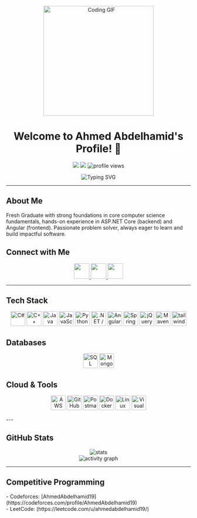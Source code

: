 <!-- Banner / Header -->
<p align="center">
  <img src="https://media.giphy.com/media/qgQUggAC3Pfv687qPC/giphy.gif" width="300" height="300" alt="Coding GIF">
</p>

<h1 align="center">Welcome to Ahmed Abdelhamid's Profile! 👋</h1>

<p align="center">
  <a href="https://github.com/AhmedAbdelhamid19?tab=followers"><img src="https://img.shields.io/github/followers/AhmedAbdelhamid19?label=Followers&style=flat-square" /></a>
  <a href="https://github.com/AhmedAbdelhamid19"><img src="https://img.shields.io/github/stars/AhmedAbdelhamid19?affiliations=OWNER%2CCOLLABORATOR&style=flat-square" /></a>
  <img src="https://komarev.com/ghpvc/?username=AhmedAbdelhamid19&label=Profile%20views&color=0e75b6&style=flat-square" alt="profile views"/>
</p>

<p align="center">
  <img src="https://readme-typing-svg.herokuapp.com?font=Fira+Code&pause=1200&color=36BCF7&center=true&vCenter=true&width=700&lines=Computer+Science+Student+%26+Aspiring+Software+Engineer;Backend+Developer+%7C+.NET+%7C+C%23+%7C+SQL+Server;Clean+Architecture+%7C+Cloud+%7C+APIs;Competitive+Programmer+%E2%80%94+2500%2B+Problems+Solved" alt="Typing SVG" />
</p>

---
<h2 align="left">
  About Me
</h2>
<div>
Fresh Graduate with strong foundations in core computer science fundamentals, hands-on experience in ASP.NET Core (backend) and Angular 
(frontend). Passionate problem solver, always eager to learn and build impactful software. 
</div>

<h2 align="left">
  Connect with Me
</h2>
<p align="center">
  <a href="https://www.linkedin.com/in/ahmed-abdelhamid-777083257/" target="_blank">
    <img src="https://cdn.jsdelivr.net/gh/devicons/devicon/icons/linkedin/linkedin-original.svg" width="42" />
  </a>
  <a href="https://t.me/Ahmed2002193" target="_blank">
    <img src="https://upload.wikimedia.org/wikipedia/commons/8/82/Telegram_logo.svg" width="42" />
  </a>
  <a href="mailto:ahmedaways200219@gmail.com" target="_blank">
    <img src="https://upload.wikimedia.org/wikipedia/commons/4/4e/Gmail_Icon.png" width="42" />
  </a>
</p>

---
<h2 align="left">
  Tech Stack
</h2>
<p align="center">
  <!-- Languages -->
  <img src="https://cdn.jsdelivr.net/gh/devicons/devicon/icons/csharp/csharp-original.svg" width="40" title="C#" />
  <img src="https://cdn.jsdelivr.net/gh/devicons/devicon/icons/cplusplus/cplusplus-original.svg" width="40" title="C++" />
  <img src="https://cdn.jsdelivr.net/gh/devicons/devicon/icons/java/java-original.svg" width="40" title="Java" />
  <img src="https://cdn.jsdelivr.net/gh/devicons/devicon/icons/javascript/javascript-original.svg" width="40" title="JavaScript" />
  <img src="https://cdn.jsdelivr.net/gh/devicons/devicon/icons/python/python-original.svg" width="40" title="Python" />
  <!-- Frameworks -->
  <img src="https://cdn.jsdelivr.net/gh/devicons/devicon/icons/dot-net/dot-net-original.svg" width="40" title=".NET / ASP.NET Core" />
  <img src="https://cdn.jsdelivr.net/gh/devicons/devicon/icons/angular/angular-original.svg" width="40" title="Angular" />
  <img src="https://cdn.jsdelivr.net/gh/devicons/devicon/icons/spring/spring-original.svg" width="40" title="Spring" />
  <img src="https://cdn.jsdelivr.net/gh/devicons/devicon/icons/jquery/jquery-original.svg" width="40" title="jQuery" />
  <img src="https://cdn.jsdelivr.net/gh/devicons/devicon/icons/maven/maven-original.svg" width="40" title="Maven" />
  <img src="https://www.svgrepo.com/show/374118/tailwind.svg" width="40" title="tailwind" />
</p>
<h2 align="left">
  Databases
</h2>
<p align="center">
  <img src="https://img.icons8.com/color/48/microsoft-sql-server.png" width="40" title="SQL Server" />
  <img src="https://cdn.jsdelivr.net/gh/devicons/devicon/icons/mongodb/mongodb-original.svg" width="40" title="MongoDB" />
</p>
<h2 align="left">
  Cloud & Tools
</h2>
<p align="center">
  <img src="https://img.icons8.com/color/48/amazon-web-services.png" width="40" title="AWS" />
  <img src="https://img.icons8.com/fluency/48/github.png" width="40" title="GitHub Actions" />
  <img src="https://www.vectorlogo.zone/logos/getpostman/getpostman-icon.svg" width="40" title="Postman" />
  <img src="https://cdn.jsdelivr.net/gh/devicons/devicon/icons/docker/docker-original.svg" width="40" title="Docker" />
  <img src="https://cdn.jsdelivr.net/gh/devicons/devicon/icons/linux/linux-original.svg" width="40" title="Linux" />
  <img src="https://cdn.jsdelivr.net/gh/devicons/devicon/icons/visualstudio/visualstudio-plain.svg" width="40" title="Visual Studio" />
</p>
---
<h2 align="left">
  GitHub Stats
</h2>
<p align="center">
  <img src="https://github-readme-stats.vercel.app/api?username=AhmedAbdelhamid19&show_icons=true&theme=radical" alt="stats" />
  <br/>
  <img src="https://github-readme-activity-graph.vercel.app/graph?username=AhmedAbdelhamid19&theme=react-dark&area=true&hide_border=true" alt="activity graph"/>
</p>

---
<h2 align="left">
  Competitive Programming
</h2>
<div>
- Codeforces: [AhmedAbdelhamid19](https://codeforces.com/profile/AhmedAbdelhamid19)  
</div>
<div> 
- LeetCode: (https://leetcode.com/u/ahmedabdelhamid19/)
</div>
